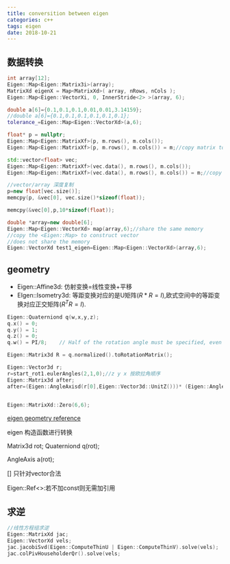 ```yaml
---
title: conversition between eigen
categories: c++
tags: eigen
date: 2018-10-21
---
```

## 数据转换

```c++
int array[12];
Eigen::Map<Eigen::Matrix3i>(array);
MatrixXd eigenX = Map<MatrixXd>( array, nRows, nCols );
Eigen::Map<Eigen::VectorXi, 0, InnerStride<2> >(array, 6);

double a[6]={0.1,0.1,0.1,0.01,0.01,3.14159};
//double a[6]={0.1,0.1,0.1,0.1,0.1,0.1};
tolerance_=Eigen::Map<Eigen::VectorXd>(a,6); 

float* p = nullptr;
Eigen::Map<Eigen::MatrixXf>(p, m.rows(), m.cols());
Eigen::Map<Eigen::MatrixXf>(p, m.rows(), m.cols()) = m;//copy matrix to the pointer array

std::vector<float> vec;
Eigen::Map<Eigen::MatrixXf>(vec.data(), m.rows(), m.cols());
Eigen::Map<Eigen::MatrixXf>(vec.data(), m.rows(), m.cols()) = m;//copy matrix to vector

//vector/array 深度复制
p=new float[vec.size()];
memcpy(p, &vec[0], vec.size()*sizeof(float));

memcpy(&vec[0],p,10*sizeof(float));

double *array=new double[6];
Eigen::Map<Eigen::VectorXd> map(array,6);//share the same memory
//copy the <Eigen::Map> to construct vector
//does not share the memory
Eigen::VectorXd test1_eigen=Eigen::Map<Eigen::VectorXd>(array,6);

```

## geometry

- Eigen::Affine3d: 仿射变换=线性变换+平移
- EIgen::Isometry3d: 等距变换对应的是U矩阵($R*R=I$),欧式空间中的等距变换对应正交矩阵($R^TR=I$).

```c++
Eigen::Quaterniond q(w,x,y,z);
q.x() = 0;
q.y() = 1;
q.z() = 0;
q.w() = PI/8;    // Half of the rotation angle must be specified, even IDK why

Eigen::Matrix3d R = q.normalized().toRotationMatrix();

Eigen::Vector3d r;
r=start_rot1.eulerAngles(2,1,0);//z y x 按欧拉角顺序
Eigen::Matrix3d after;
after=(Eigen::AngleAxisd(r[0],Eigen::Vector3d::UnitZ()))* (Eigen::AngleAxisd(r[1], Eigen::Vector3d::UnitY()))*(Eigen::AngleAxisd(r[2], Eigen::Vector3d::UnitX()));
    
```

```c++
Eigen::MatrixXd::Zero(6,6);
```

[eigen geometry reference](https://github.com/Ewenwan/MVision/blob/master/vSLAM/ch3/useGeometry/eigenGeometry.cpp)

eigen 构造函数进行转换

Matrix3d rot;
Quaterniond q(rot);

AngleAxis a(rot);

[] 只针对vector合法

Eigen::Ref<>:若不加const则无需加引用


## 求逆

```c++
//线性方程组求逆
Eigen::MatrixXd jac;
Eigen::VectorXd vels;
jac.jacobiSvd(Eigen::ComputeThinU | Eigen::ComputeThinV).solve(vels);
jac.colPivHouseholderQr().solve(vels;
```
